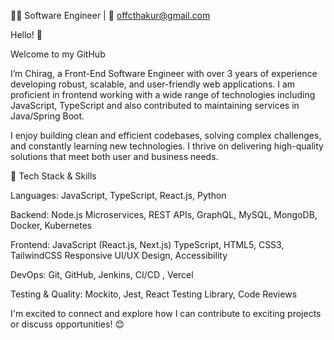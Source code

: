 👨‍💻 Software Engineer | 📧 offcthakur@gmail.com

Hello! 👋 

Welcome to my GitHub 

I’m Chirag, a Front-End Software Engineer with over 3 years of experience developing robust, scalable, and user-friendly web applications. I am proficient in frontend working with a wide range of technologies including JavaScript, TypeScript and also contributed to maintaining services in Java/Spring Boot.

I enjoy building clean and efficient codebases, solving complex challenges, and constantly learning new technologies. I thrive on delivering high-quality solutions that meet both user and business needs.

🚀 Tech Stack & Skills

Languages:
JavaScript, TypeScript, React.js, Python

Backend:
Node.js Microservices, REST APIs, GraphQL, MySQL, MongoDB, Docker, Kubernetes

Frontend:
JavaScript (React.js, Next.js) TypeScript, HTML5, CSS3, TailwindCSS Responsive UI/UX Design, Accessibility

DevOps:
Git, GitHub, Jenkins, CI/CD , Vercel

Testing & Quality:
Mockito, Jest, React Testing Library, Code Reviews

I'm excited to connect and explore how I can contribute to exciting projects or discuss opportunities! 😊

<!--
**DyNeX0/DyNeX0** is a ✨ _special_ ✨ repository because its `README.md` (this file) appears on your GitHub profile.

Here are some ideas to get you started:

- 🔭 I’m currently working on ...
- 🌱 I’m currently learning ...
- 👯 I’m looking to collaborate on ...
- 🤔 I’m looking for help with ...
- 💬 Ask me about ...
- 📫 How to reach me: ...
- 😄 Pronouns: ...
- ⚡ Fun fact: ...
-->
